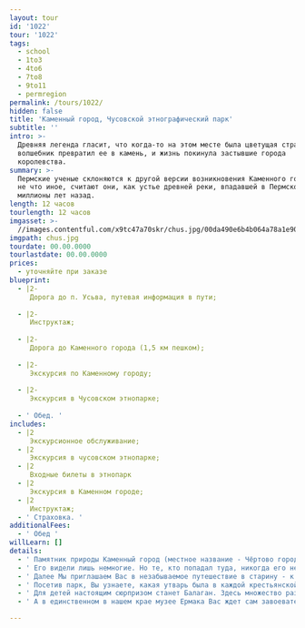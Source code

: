 ```yaml
---
layout: tour
id: '1022'
tour: '1022'
tags:
  - school
  - 1to3
  - 4to6
  - 7to8
  - 9to11
  - permregion
permalink: /tours/1022/
hidden: false
title: 'Каменный город, Чусовской этнографический парк'
subtitle: ''
intro: >-
  Древняя легенда гласит, что когда-то на этом месте была цветущая страна. Злой
  волшебник превратил ее в камень, и жизнь покинула застывшие города
  королевства.
summary: >-
  Пермские ученые склоняются к другой версии возникновения Каменного города. Это
  не что иное, считают они, как устье древней реки, впадавшей в Пермское море
  миллионы лет назад.
length: 12 часов
tourlength: 12 часов
imgasset: >-
  //images.contentful.com/x9tc47a70skr/chus.jpg/00da490e6b4b064a78a1e909a546ebb2/chus.jpg
imgpath: chus.jpg
tourdate: 00.00.0000
tourlastdate: 00.00.0000
prices:
  - уточняйте при заказе
blueprint:
  - |2-
     Дорога до п. Усьва, путевая информация в пути; 
     
  - |2-
     Инструктаж; 
     
  - |2-
     Дорога до Каменного города (1,5 км пешком); 
     
  - |2-
     Экскурсия по Каменному городу; 
     
  - |2-
     Экскурсия в Чусовском этнопарке; 
     
  - ' Обед. '
includes:
  - |2
     Экскурсионное обслуживание; 
  - |2
     Экскурсия в чусовском этнопарке; 
  - |2
     Входные билеты в этнопарк 
  - |2
     Экскурсия в Каменном городе; 
  - |2
     Инструктаж; 
  - ' Страховка. '
additionalFees:
  - ' Обед '
willLearn: []
details:
  - ' Памятник природы Каменный город (местное название - Чёртово городище или Черепахи) расположен в 5 км от поселка Усьва, на главной вершине хребта Рудянский спой. Скальный массив прорезан глубокими, до 8-12 метров трещинами шириной 1-8 метров, часто расположенными под прямым углом, что создает иллюзию улиц и переулков заброшенного города. Причудливые скальные останцы образуют сеть коридоров и ярусов на возвышенности посреди леса. Арки, проходы, мосты, лабиринты - здесь можно найти много интересного. '
  - ' Его видели лишь немногие. Но те, кто попадал туда, никогда его не забудут — песчаные изваяния, созданные природой, настолько красивы, что заставляют забыть о реальности. Каменный город красив в любое время года, но особенно зимой, когда он становится похожим на сказочное Берендеево царство. '
  - ' Далее Мы приглашаем Вас в незабываемое путешествие в старину - к Ермаку, русским самоварам, лаптям и игрушкам. Чусовской этнографический парк, расположенный около г. Чусового, рядом со спортивной школой «Огонек» – место необычное. Здесь воссоздается атмосфера русской старины. Дома с праздничной резьбой, симпатичные церкви, расписные карусели с лошадками, забавные яркие вывески напоминают иллюстрации к русским сказкам. По деревенской улочке прогуливаются гуси, рядом в доме находятся кролики… В этнопарке течет своя особая жизнь. '
  - ' Посетив парк, Вы узнаете, какая утварь была в каждой крестьянской избе. Увидите сани-розвальни, зыбку, глядельце, светец и еще множество необходимых в крестьянском быту предметов. Купеческая лавка поражает коллекцией русских самоваров, утюгов и машин «Зингер». '
  - ' Для детей настоящим сюрпризом станет Балаган. Здесь множество разноцветных матрешек, пирамидок и деревянных медведей, с которыми можно поиграть. '
  - ' А в единственном в нашем крае музее Ермака Вас ждет сам завоеватель и покоритель Сибири Ермак Тимофеевич. На картинах, панно Вы увидите сцены из его похода. И что особо волнительно, сможете подержать в руках оружие времен Ермака. Дорога до этнопарка проходит по местам, где в XVI веке Ермак шел со своей дружиной. Вы услышите предания, сказания о реке Чусовой и Ермаке. '

---
```

